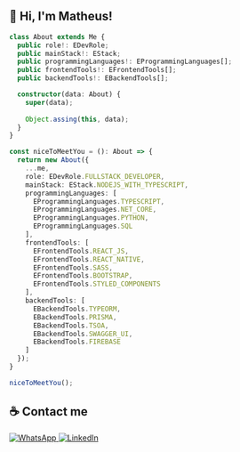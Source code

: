 ## 👋 Hi, I'm Matheus!

```typescript
class About extends Me {
  public role!: EDevRole;
  public mainStack!: EStack;
  public programmingLanguages!: EProgrammingLanguages[];
  public frontendTools!: EFrontendTools[];
  public backendTools!: EBackendTools[];

  constructor(data: About) {
    super(data);
    
    Object.assing(this, data);
  }
}

const niceToMeetYou = (): About => {
  return new About({
    ...me,
    role: EDevRole.FULLSTACK_DEVELOPER,
    mainStack: EStack.NODEJS_WITH_TYPESCRIPT,
    programmingLanguages: [
      EProgrammingLanguages.TYPESCRIPT,
      EProgrammingLanguages.NET_CORE,
      EProgrammingLanguages.PYTHON,
      EProgrammingLanguages.SQL
    ],
    frontendTools: [
      EFrontendTools.REACT_JS,
      EFrontendTools.REACT_NATIVE,
      EFrontendTools.SASS,
      EFrontendTools.BOOTSTRAP,
      EFrontendTools.STYLED_COMPONENTS
    ],
    backendTools: [
      EBackendTools.TYPEORM,
      EBackendTools.PRISMA,
      EBackendTools.TSOA,
      EBackendTools.SWAGGER_UI,
      EBackendTools.FIREBASE
    ]
  });
}

niceToMeetYou();
```
## ☕ Contact me

<div>  
  <a href="https://wa.me/send?phone=5512988988321">
    <img src="https://img.shields.io/badge/WhatsApp-25D366?style=for-the-badge&logo=whatsapp&logoColor=white" alt="WhatsApp" title="WhatsApp" />
  </a>
  
  <a href="https://www.linkedin.com/in/matheuspdomingos/">
    <img src="https://img.shields.io/badge/LinkedIn-0077B5?style=for-the-badge&logo=linkedin&logoColor=white" alt="LinkedIn" title="LinkedIn" />
  </a>
</div>
